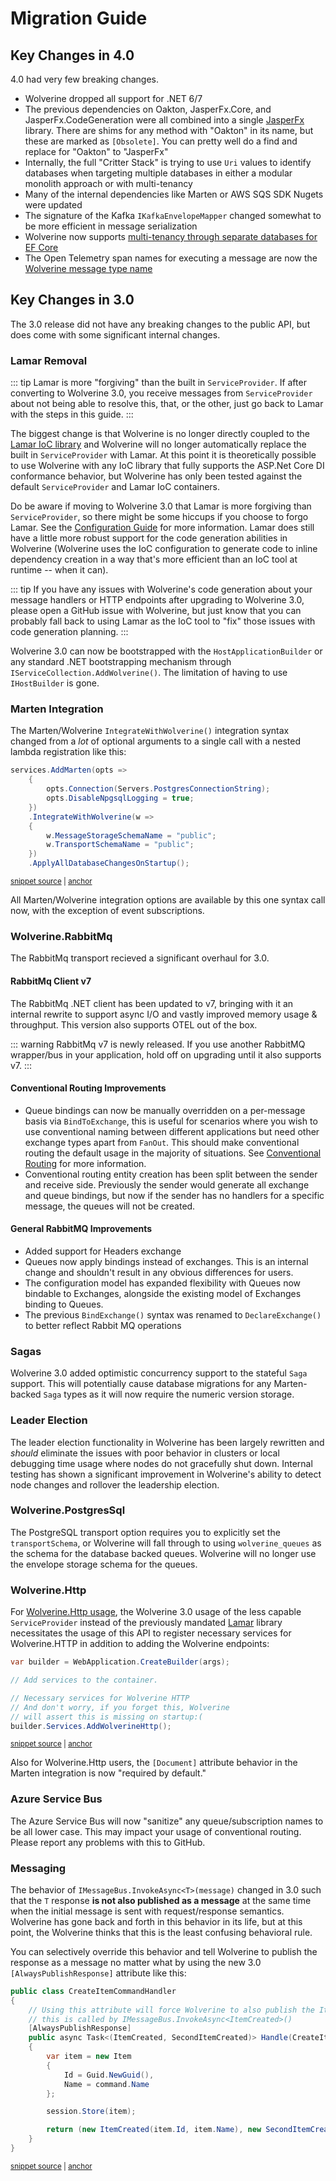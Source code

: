 # Migration Guide

## Key Changes in 4.0

4.0 had very few breaking changes.

* Wolverine dropped all support for .NET 6/7
* The previous dependencies on Oakton, JasperFx.Core, and JasperFx.CodeGeneration were all combined into a single [JasperFx](https://github.com/jasperfx/jasperfx)
  library. There are shims for any method with "Oakton" in its name, but these are marked as `[Obsolete]`. You can pretty well do a find and replace for "Oakton" to "JasperFx"
* Internally, the full "Critter Stack" is trying to use `Uri` values to identify databases when targeting multiple databases in either a modular monolith approach or with multi-tenancy
* Many of the internal dependencies like Marten or AWS SQS SDK Nugets were updated
* The signature of the Kafka `IKafkaEnvelopeMapper` changed somewhat to be more efficient in message serialization
* Wolverine now supports [multi-tenancy through separate databases for EF Core](/guide/durability/efcore/multi-tenancy)
* The Open Telemetry span names for executing a message are now the [Wolverine message type name](/guide/messages.html#message-type-name-or-alias)

## Key Changes in 3.0

The 3.0 release did not have any breaking changes to the public API, but does come with some significant internal
changes.

### Lamar Removal

::: tip
Lamar is more "forgiving" than the built in `ServiceProvider`. If after converting to Wolverine 3.0, you receive
messages from `ServiceProvider` about not being able to resolve this, that, or the other, just go back to Lamar with
the steps in this guide.
:::

The biggest change is that Wolverine is no longer directly coupled to the [Lamar IoC library](https://jasperfx.github.io/lamar) and
Wolverine will no longer automatically replace the built in `ServiceProvider` with Lamar. At this point it is theoretically
possible to use Wolverine with any IoC library that fully supports the ASP.Net Core DI conformance behavior, but Wolverine
has only been tested against the default `ServiceProvider` and Lamar IoC containers. 

Do be aware if moving to Wolverine 3.0 that Lamar is more forgiving than `ServiceProvider`, so there might be some hiccups
if you choose to forgo Lamar. See the [Configuration Guide](/guide/configuration) for more information. Lamar does still have a little more
robust support for the code generation abilities in Wolverine (Wolverine uses the IoC configuration to generate code to inline
dependency creation in a way that's more efficient than an IoC tool at runtime -- when it can).

::: tip
If you have any issues with Wolverine's code generation about your message handlers or HTTP endpoints after upgrading to Wolverine 3.0,
please open a GitHub issue with Wolverine, but just know that you can probably fall back to using Lamar as the IoC tool
to "fix" those issues with code generation planning.
:::

Wolverine 3.0 can now be bootstrapped with the `HostApplicationBuilder` or any standard .NET bootstrapping mechanism through
`IServiceCollection.AddWolverine()`. The limitation of having to use `IHostBuilder` is gone.

### Marten Integration

The Marten/Wolverine `IntegrateWithWolverine()` integration syntax changed from a *lot* of optional arguments to a single
call with a nested lambda registration like this:

<!-- snippet: sample_using_integrate_with_wolverine_with_multiple_options -->
<a id='snippet-sample_using_integrate_with_wolverine_with_multiple_options'></a>
```cs
services.AddMarten(opts =>
    {
        opts.Connection(Servers.PostgresConnectionString);
        opts.DisableNpgsqlLogging = true;
    })
    .IntegrateWithWolverine(w =>
    {
        w.MessageStorageSchemaName = "public";
        w.TransportSchemaName = "public";
    })
    .ApplyAllDatabaseChangesOnStartup();
```
<sup><a href='https://github.com/JasperFx/wolverine/blob/main/src/Persistence/DuplicateMessageSending/Program.cs#L50-L64' title='Snippet source file'>snippet source</a> | <a href='#snippet-sample_using_integrate_with_wolverine_with_multiple_options' title='Start of snippet'>anchor</a></sup>
<!-- endSnippet -->

All Marten/Wolverine integration options are available by this one syntax call now, with the exception of event subscriptions.

### Wolverine.RabbitMq

The RabbitMq transport recieved a significant overhaul for 3.0.

#### RabbitMq Client v7

The RabbitMq .NET client has been updated to v7, bringing with it an internal rewrite to support async I/O and vastly improved memory usage & throughput. This version also supports OTEL out of the box.

::: warning
RabbitMq v7 is newly released. If you use another RabbitMQ wrapper/bus in your application, hold off on upgrading until it also supports v7.
:::

#### Conventional Routing Improvements
- Queue bindings can now be manually overridden on a per-message basis via `BindToExchange`, this is useful for scenarios where you wish to use conventional naming between different applications but need other exchange types apart from `FanOut`. This should make conventional routing the default usage in the majority of situations. See [Conventional Routing](/guide/messaging/transports/rabbitmq/conventional-routing) for more information.
- Conventional routing entity creation has been split between the sender and receive side. Previously the sender would generate all exchange and queue bindings, but now if the sender has no handlers for a specific message, the queues will not be created.

#### General RabbitMQ Improvements
- Added support for Headers exchange
- Queues now apply bindings instead of exchanges. This is an internal change and shouldn't result in any obvious differences for users.
- The configuration model has expanded flexibility with Queues now bindable to Exchanges, alongside the existing model of Exchanges binding to Queues.
- The previous `BindExchange()` syntax was renamed to `DeclareExchange()` to better reflect Rabbit MQ operations

### Sagas

Wolverine 3.0 added optimistic concurrency support to the stateful `Saga` support. This will potentially cause database
migrations for any Marten-backed `Saga` types as it will now require the numeric version storage.

### Leader Election

The leader election functionality in Wolverine has been largely rewritten and *should* eliminate the issues with poor 
behavior in clusters or local debugging time usage where nodes do not gracefully shut down. Internal testing has shown
a significant improvement in Wolverine's ability to detect node changes and rollover the leadership election.

### Wolverine.PostgresSql

The PostgreSQL transport option requires you to explicitly set the `transportSchema`, or Wolverine will fall through to
using `wolverine_queues` as the schema for the database backed queues. Wolverine will no longer use the envelope storage
schema for the queues.

### Wolverine.Http

For [Wolverine.Http usage](/guide/http/), the Wolverine 3.0 usage of the less capable `ServiceProvider` instead of the previously
mandated [Lamar](https://jasperfx.github.io/lamar) library necessitates the usage of this API to register necessary
services for Wolverine.HTTP in addition to adding the Wolverine endpoints:

<!-- snippet: sample_adding_http_services -->
<a id='snippet-sample_adding_http_services'></a>
```cs
var builder = WebApplication.CreateBuilder(args);

// Add services to the container.

// Necessary services for Wolverine HTTP
// And don't worry, if you forget this, Wolverine
// will assert this is missing on startup:(
builder.Services.AddWolverineHttp();
```
<sup><a href='https://github.com/JasperFx/wolverine/blob/main/src/Http/WolverineWebApi/Program.cs#L34-L45' title='Snippet source file'>snippet source</a> | <a href='#snippet-sample_adding_http_services' title='Start of snippet'>anchor</a></sup>
<!-- endSnippet -->

Also for Wolverine.Http users, the `[Document]` attribute behavior in the Marten integration is now "required by default."

### Azure Service Bus

The Azure Service Bus will now "sanitize" any queue/subscription names to be all lower case. This may impact your usage of
conventional routing. Please report any problems with this to GitHub.

### Messaging

The behavior of `IMessageBus.InvokeAsync<T>(message)` changed in 3.0 such that the `T` response **is not also published as a 
message** at the same time when the initial message is sent with request/response semantics. Wolverine has gone back and forth
in this behavior in its life, but at this point, the Wolverine thinks that this is the least confusing behavioral rule. 

You can selectively override this behavior and tell Wolverine to publish the response as a message no matter what
by using the new 3.0 `[AlwaysPublishResponse]` attribute like this:

<!-- snippet: sample_using_AlwaysPublishResponse -->
<a id='snippet-sample_using_alwayspublishresponse'></a>
```cs
public class CreateItemCommandHandler
{
    // Using this attribute will force Wolverine to also publish the ItemCreated event even if
    // this is called by IMessageBus.InvokeAsync<ItemCreated>()
    [AlwaysPublishResponse]
    public async Task<(ItemCreated, SecondItemCreated)> Handle(CreateItemCommand command, IDocumentSession session)
    {
        var item = new Item
        {
            Id = Guid.NewGuid(),
            Name = command.Name
        };

        session.Store(item);

        return (new ItemCreated(item.Id, item.Name), new SecondItemCreated(item.Id, item.Name));
    }
}
```
<sup><a href='https://github.com/JasperFx/wolverine/blob/main/src/Persistence/MartenTests/Bugs/Bug_305_invoke_async_with_return_not_publishing_with_tuple_return_value.cs#L65-L86' title='Snippet source file'>snippet source</a> | <a href='#snippet-sample_using_alwayspublishresponse' title='Start of snippet'>anchor</a></sup>
<!-- endSnippet -->
